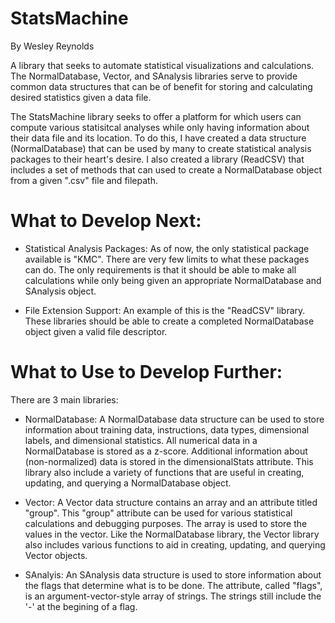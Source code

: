 # StatsMachine
By Wesley Reynolds

A library that seeks to automate statistical visualizations and calculations.
The NormalDatabase, Vector, and SAnalysis libraries serve to provide common data structures
that can be of benefit for storing and calculating desired statistics given a data file.

The StatsMachine library seeks to offer a platform for which users can compute various statisitcal analyses
while only having information about their data file and its location. 
To do this, I have created a data structure (NormalDatabase) that can be used by many to create 
statistical analysis packages to their heart's desire. I also created a library (ReadCSV) that includes
a set of methods that can used to create a NormalDatabase object from a given ".csv" file and filepath.

# What to Develop Next:
- Statistical Analysis Packages: As of now, the only statistical package available is "KMC". There are
very few limits to what these packages can do. The only requirements is that it should be able to make
all calculations while only being given an appropriate NormalDatabase and SAnalysis object.

- File Extension Support: An example of this is the "ReadCSV" library. These libraries should be able to create
a completed NormalDatabase object given a valid file descriptor.

# What to Use to Develop Further:
There are 3 main libraries:

- NormalDatabase: A NormalDatabase data structure can be used to store information about
training data, instructions, data types, dimensional labels, and dimensional statistics.
All numerical data in a NormalDatabase is stored as a z-score. Additional information about (non-normalized)
data is stored in the dimensionalStats attribute. This library also include a variety of functions
that are useful in creating, updating, and querying a NormalDatabase object.

- Vector: A Vector data structure contains an array and an attribute titled "group".
This "group" attribute can be used for various statistical calculations and debugging purposes.
The array is used to store the values in the vector. Like the NormalDatabase library,
the Vector library also includes various functions to aid in creating, updating, and querying Vector objects.

- SAnalyis: An SAnalysis data structure is used to store information about the flags that
determine what is to be done. The attribute, called "flags", is an argument-vector-style array of strings. 
The strings still include the '-' at the begining of a flag.
